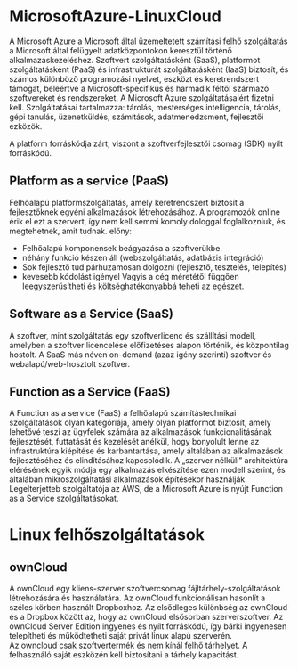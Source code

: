# MicrosoftAzure-LinuxCloud
A Microsoft Azure a Microsoft által üzemeltetett számítási felhő szolgáltatás a Microsoft által felügyelt adatközpontokon keresztül történő alkalmazáskezeléshez. Szoftvert szolgáltatásként (SaaS), platformot szolgáltatásként (PaaS) és infrastruktúrát szolgáltatásként (IaaS) biztosít, és számos különböző programozási nyelvet, eszközt és keretrendszert támogat, beleértve a Microsoft-specifikus és harmadik féltől származó szoftvereket és rendszereket. A Microsoft Azure szolgáltatásaiért fizetni kell.
Szolgáltatásai tartalmazza: tárolás, mesterséges intelligencia, tárolás, gépi tanulás, üzenetküldés, számítások, adatmenedzsment, fejlesztői ezközök.  

A platform forráskódja zárt, viszont a szoftverfejlesztői csomag (SDK) nyílt forráskódú.

## Platform as a service (PaaS)
Felhőalapú platformszolgáltatás, amely keretrendszert biztosít a fejlesztőknek egyéni alkalmazások létrehozásához. A programozók online érik el ezt a szervert, így nem kell semmi komoly dologgal foglalkozniuk, és megtehetnek, amit tudnak. előny: 
- Felhőalapú komponensek beágyazása a szoftverükbe. 
- néhány funkció készen áll (webszolgáltatás, adatbázis integráció) 
- Sok fejlesztő tud párhuzamosan dolgozni (fejlesztő, tesztelés, telepítés) 
- kevesebb kódolást igényel Vagyis a cég méretétől függően leegyszerűsítheti és költséghatékonyabbá teheti az egészet.

## Software as a Service (SaaS)
A szoftver, mint szolgáltatás egy szoftverlicenc és szállítási modell, amelyben a szoftver licencelése előfizetéses alapon történik, és központilag hostolt. A SaaS más néven on-demand (azaz igény szerinti) szoftver és webalapú/web-hosztolt szoftver.

## Function as a Service (FaaS)
A Function as a service (FaaS) a felhőalapú számítástechnikai szolgáltatások olyan kategóriája, amely olyan platformot biztosít, amely lehetővé teszi az ügyfelek számára az alkalmazások funkcionalitásának fejlesztését, futtatását és kezelését anélkül, hogy bonyolult lenne az infrastruktúra kiépítése és karbantartása, amely általában az alkalmazások fejlesztéséhez és elindításához kapcsolódik. A „szerver nélküli” architektúra elérésének egyik módja egy alkalmazás elkészítése ezen modell szerint, és általában mikroszolgáltatási alkalmazások építésekor használják. Legelterjetteb szolgáltatója az AWS, de a Microsoft Azure is nyújt Function as a Service szolgáltatásokat.

# Linux felhőszolgáltatások  
## ownCloud
A ownCloud egy kliens-szerver szoftvercsomag fájltárhely-szolgáltatások létrehozására és használatára. Az ownCloud funkcionálisan hasonlít a széles körben használt Dropboxhoz. Az elsődleges különbség az ownCloud és a Dropbox között az, hogy az ownCloud elsősorban szerverszoftver. Az ownCloud Server Edition ingyenes és nyílt forráskódú, így bárki ingyenesen telepítheti és működtetheti saját privát linux alapú szerverén.  
Az owncloud csak szoftvertermék és nem kínál felhő tárhelyet. A felhasználó saját eszközén kell biztosítani a tárhely kapacitást.
